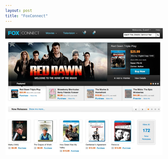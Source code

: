 ```yaml
---
layout: post
title: "FoxConnect"
---
```


<a class="thumbnail" href="http://www.foxconnect.com" target="_blank">
  <img src="/screenshots/foxconnect.jpg">
</a>
